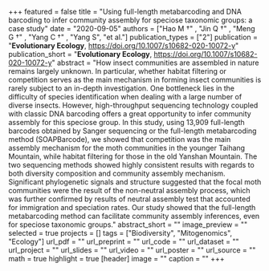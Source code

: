 +++
featured = false
title = "Using full-length metabarcoding and DNA barcoding to infer community assembly for speciose taxonomic groups: a case study"
date = "2020-09-05"
authors = ["Hao M †" , "Jin Q †" , "Meng G †" , "Yang C †" , "Yang S", "et al."]
publication_types = ["2"]
publication = "**Evolutionary Ecology**, https://doi.org/10.1007/s10682-020-10072-y"
publication_short = "**Evolutionary Ecology**, https://doi.org/10.1007/s10682-020-10072-y"
abstract = "How insect communities are assembled in nature remains largely unknown. In particular, whether habitat filtering or competition serves as the main mechanism in forming insect communities is rarely subject to an in-depth investigation. One bottleneck lies in the difficulty of species identification when dealing with a large number of diverse insects. However, high-throughput sequencing technology coupled with classic DNA barcoding offers a great opportunity to infer community assembly for this speciose group. In this study, using 13,909 full-length barcodes obtained by Sanger sequencing or the full-length metabarcoding method (SOAPBarcode), we showed that competition was the main assembly mechanism for the moth communities in the younger Taihang Mountain, while habitat filtering for those in the old Yanshan Mountain. The two sequencing methods showed highly consistent results with regards to both diversity composition and community assembly mechanism. Significant phylogenetic signals and structure suggested that the focal moth communities were the result of the non-neutral assembly process, which was further confirmed by results of neutral assembly test that accounted for immigration and speciation rates. Our study showed that the full-length metabarcoding method can facilitate community assembly inferences, even for speciose taxonomic groups."
abstract_short = ""
image_preview = ""
selected = true
projects = []
tags = ["Biodiversity", "Mitogenomics", "Ecology"]
url_pdf = ""
url_preprint = ""
url_code = ""
url_dataset = ""
url_project = ""
url_slides = ""
url_video = ""
url_poster = ""
url_source = ""
math = true
highlight = true
[header]
image = ""
caption = ""
+++
